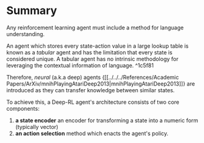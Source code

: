 # Summary

Any reinforcement learning agent must include a method for language understanding. 

An agent which stores every state-action value in a large lookup table is known as a *tabular* agent and has the limitation that every state is considered unique. A tabular agent has no intrinsic methodology for leveraging the contextual information of language.  ^1c5f81

Therefore, *neural* (a.k.a deep) agents {[[../../../References/Academic Papers/ArXiv/mnihPlayingAtariDeep2013|mnihPlayingAtariDeep2013]]} are introduced as they can transfer knowledge between similar states. 

To achieve this, a Deep-RL agent's architecture consists of two core components: 
1) **a state encoder** an encoder for transforming a state into a numeric form (typically vector)
2) **an action selection** method which enacts the agent's policy.
